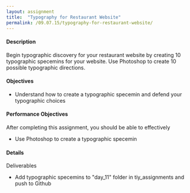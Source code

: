 ```yaml
---
layout: assignment
title:  "Typography for Restaurant Website"
permalink: /09.07.15/typography-for-restaurant-website/
---
```

#### Description
Begin typographic discovery for your restaurant website by creating 10 typographic specemins for your website.  Use Photoshop to create 10 possible typographic directions.

#### Objectives
- Understand how to create a typographic specemin and defend your typographic choices

#### Performance Objectives
After completing this assignment, you should be able to effectively
- Use Photoshop to create a typographic specemin

#### Details
Deliverables
- Add typographic specemins to "day_11" folder in tiy\_assignments and push to Github
